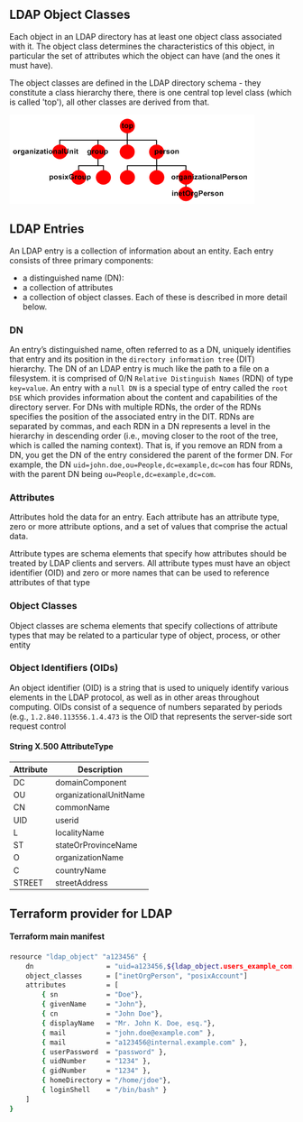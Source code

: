## LDAP Object Classes

Each object in an LDAP directory has at least one object class associated with it. The object class determines the characteristics of this object, in particular the set of attributes which the object can have (and the ones it must have).

The object classes are defined in the LDAP directory schema - they constitute a class hierarchy there, there is one central top level class (which is called 'top'), all other classes are derived from that.

![AD ObjectClass Schema](../images/objectclasses-01.gif)

## LDAP Entries

An LDAP entry is a collection of information about an entity. Each entry consists of three primary components: 
* a distinguished name (DN): 
* a collection of attributes
* a collection of object classes. Each of these is described in more detail below. 


### DN
An entry’s distinguished name, often referred to as a DN, uniquely identifies that entry and its position in the `directory information tree` (DIT) hierarchy. The DN of an LDAP entry is much like the path to a file on a filesystem.
it is comprised of 0/N `Relative Distinguish Names` (RDN) of type `key=value`.
An entry with a `null DN` is a special type of entry called the `root DSE` which provides information about the content and capabilities of the directory server. 
For DNs with multiple RDNs, the order of the RDNs specifies the position of the associated entry in the DIT. RDNs are separated by commas, and each RDN in a DN represents a level in the hierarchy in descending order (i.e., moving closer to the root of the tree, which is called the naming context). That is, if you remove an RDN from a DN, you get the DN of the entry considered the parent of the former DN. For example, the DN `uid=john.doe,ou=People,dc=example,dc=com` has four RDNs, with the parent DN being `ou=People,dc=example,dc=com`. 

### Attributes

Attributes hold the data for an entry. Each attribute has an attribute type, zero or more attribute options, and a set of values that comprise the actual data.

Attribute types are schema elements that specify how attributes should be treated by LDAP clients and servers. All attribute types must have an object identifier (OID) and zero or more names that can be used to reference attributes of that type

### Object Classes

Object classes are schema elements that specify collections of attribute types that may be related to a particular type of object, process, or other entity


### Object Identifiers (OIDs)

An object identifier (OID) is a string that is used to uniquely identify various elements in the LDAP protocol, as well as in other areas throughout computing. OIDs consist of a sequence of numbers separated by periods (e.g., `1.2.840.113556.1.4.473` is the OID that represents the server-side sort request control



#### String  X.500 AttributeType

| Attribute  | Description |
| ------------- | ------------- |
| DC | domainComponent |
| OU | organizationalUnitName
| CN | commonName |
| UID | userid |
| L | localityName |
| ST | stateOrProvinceName |
| O | organizationName |
| C | countryName |
| STREET | streetAddress |



## Terraform provider for LDAP

#### Terraform main manifest
```sh
resource "ldap_object" "a123456" {
	dn					= "uid=a123456,${ldap_object.users_example_com.dn}"		
	object_classes		= ["inetOrgPerson", "posixAccount"]
	attributes			= [		
		{ sn			= "Doe"}, 		
		{ givenName		= "John"},
		{ cn			= "John Doe"},
		{ displayName	= "Mr. John K. Doe, esq."},
		{ mail 			= "john.doe@example.com" },
		{ mail			= "a123456@internal.example.com" },
		{ userPassword  = "password" },
		{ uidNumber		= "1234" },
		{ gidNumber		= "1234" },
		{ homeDirectory	= "/home/jdoe"},
		{ loginShell	= "/bin/bash" }
	]
}
```